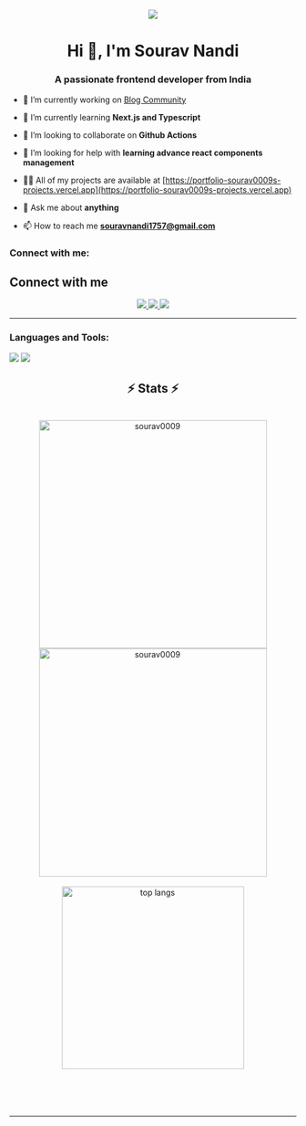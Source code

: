 
<h1 align="center">
    <img src="https://readme-typing-svg.herokuapp.com/?font=Righteous&size=35&center=true&vCenter=true&width=500&height=70&duration=4000&lines=Hi+There!+👋;+I'm+Sourav+Nandi;+Frontend+developer;+Open+source+contributor;+from+India❤️" />
</h1>

<h1 align="center">Hi 👋, I'm Sourav Nandi</h1>
<h3 align="center">A passionate frontend developer from India</h3>

- 🔭 I’m currently working on [Blog Community](https://github.com/sourav0009/BlogApplaction)

- 🌱 I’m currently learning **Next.js and Typescript**

- 👯 I’m looking to collaborate on **Github Actions**

- 🤝 I’m looking for help with **learning advance react components management**

- 👨‍💻 All of my projects are available at [https://portfolio-sourav0009s-projects.vercel.app](https://portfolio-sourav0009s-projects.vercel.app)

- 💬 Ask me about **anything**

- 📫 How to reach me **souravnandi1757@gmail.com**

<h3 align="left">Connect with me:</h3>
<p align="left">
</p>



<div align="center"> 
<h2 align="left">Connect with me</h2>
  <a href="mailto:souravnandi1757@gmail.com">
    <img src="https://img.shields.io/badge/Gmail-333333?style=for-the-badge&logo=gmail&logoColor=red" />
  </a>
  <a href="https://www.linkedin.com/in/sourav-nandi-96113b290" target="_blank">
    <img src="https://img.shields.io/badge/LinkedIn-0077B5?style=for-the-badge&logo=linkedin&logoColor=white" target="_blank" />
  </a>
  <a href="https://portfolio-sourav0009s-projects.vercel.app" target="_blank">
     <img src="https://img.shields.io/badge/Portfolio-FF5722?style=for-the-badge&logo=todoist&logoColor=white" target="_blank" /> <!-- sqlite, safari, google-chrome are other good icon options -->
  </a>
</div>

 <hr/>

<h3 align="left">Languages and Tools:</h3>


<div>
  <img src="https://skillicons.dev/icons?i=javascript,python,c," />
<img src="https://skillicons.dev/icons?i=nextjs,react,typescript,tailwind,bootstrap,html,css,vite" />
</div>

<h2 align="center">⚡ Stats ⚡</h2>
<br>
<div align=center>
    <img width=400 align="center" src="https://github-readme-streak-stats.herokuapp.com/?user=sourav0009&theme=react" alt="sourav0009" />
    <img width=400 align="center" src="https://github-readme-stats.vercel.app/api?username=sourav0009&count_private=true&show_icons=true&theme=react&rank_icon=github&border_radius=10" alt="sourav0009" />
    <br/>
    <br/>
    <img width=320 align="center" src="https://github-readme-stats-salesp07.vercel.app/api/top-langs/?username=sourav0009&hide=HTML&langs_count=8&layout=compact&theme=react&border_radius=10&size_weight=0.5&count_weight=0.5&exclude_repo=github-readme-stats" alt="top langs" />
</div>

<br/>
<br/>
<br/>
<br/>
<hr/>

